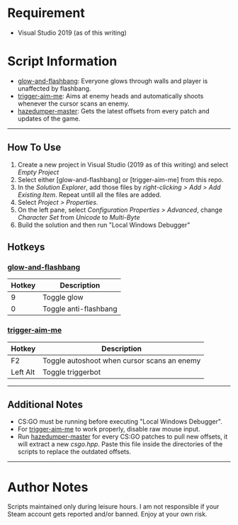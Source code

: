 # Requirement
* Visual Studio 2019 (as of this writing)

# Script Information
* [glow-and-flashbang](glow-and-flashbang): Everyone glows through walls and player is unaffected by flashbang.
* [trigger-aim-me](trigger-aim-me): Aims at enemy heads and automatically shoots whenever the cursor scans an enemy.
* [hazedumper-master](hazedumper-master): Gets the latest offsets from every patch and updates of the game.

---
## How To Use
1. Create a new project in Visual Studio (2019 as of this writing) and select *Empty Project*
2. Select either [glow-and-flashbang] or [trigger-aim-me] from this repo.
3. In the *Solution Explorer*, add those files by *right-clicking > Add > Add Existing Item*. Repeat untill all the files are added.
4. Select *Project > Properties*.
5. On the left pane, select *Configuration Properties > Advanced*, change *Character Set* from *Unicode* to *Multi-Byte*
6. Build the solution and then run "Local Windows Debugger"

## Hotkeys
### [glow-and-flashbang](glow-and-flashbang)
| Hotkey        | Description           |
| ------------- | --------------------- |
| 9             | Toggle glow           |
| 0             | Toggle anti-flashbang |

### [trigger-aim-me](trigger-aim-me)
| Hotkey        | Description                                 |
| ------------- | ------------------------------------------- |
| F2            | Toggle autoshoot when cursor scans an enemy |
| Left Alt      | Toggle triggerbot                           |

---
## Additional Notes
* CS:GO must be running before executing "Local Windows Debugger".
* For [trigger-aim-me](trigger-aim-me) to work properly, disable raw mouse input.
* Run [hazedumper-master](hazedumper-master) for every CS:GO patches to pull new offsets, it will extract a new *csgo.hpp*. Paste this file inside the directories of the scripts to replace the outdated offsets.

---
# Author Notes
Scripts maintained only during leisure hours. I am not responsible if your Steam account gets reported and/or banned. Enjoy at your own risk.
